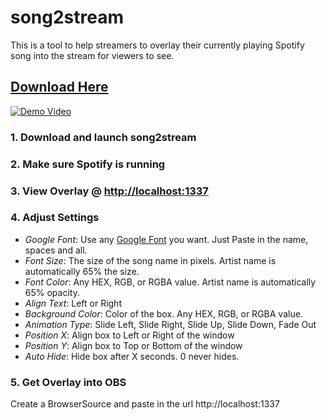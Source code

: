# song2stream
This is a tool to help streamers to overlay their currently playing Spotify song into the stream for viewers to see.

## [Download Here](https://github.com/bobbylaporte/song2stream/releases/tag/0.0.1)



[![Demo Video](https://media.giphy.com/media/xDoKwY1gZKlNK/giphy.gif)](https://www.youtube.com/watch?v=3_9dBPEzlaU)

### 1. Download and launch song2stream

### 2. Make sure Spotify is running

### 3. View Overlay @ [http://localhost:1337](http://localhost:1337)

### 4. Adjust Settings

- *Google Font*: Use any [Google Font](https://fonts.google.com/) you want. Just Paste in the name, spaces and all.
- *Font Size*: The size of the song name in pixels. Artist name is automatically 65% the size.
- *Font Color*: Any HEX, RGB, or RGBA value. Artist name is automatically 65% opacity.
- *Align Text*: Left or Right
- *Background Color*: Color of the box. Any HEX, RGB, or RGBA value.
- *Animation Type*: Slide Left, Slide Right, Slide Up, Slide Down, Fade Out
- *Position X*: Align box to Left or Right of the window
- *Position Y*: Align box to Top or Bottom of the window
- *Auto Hide*: Hide box after X seconds. 0 never hides.


### 5. Get Overlay into OBS 
Create a BrowserSource and paste in the url http://localhost:1337
